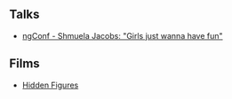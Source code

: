 

## Talks
* [ngConf - Shmuela Jacobs: "Girls just wanna have fun"](https://www.youtube.com/watch?v=DTBCJ92FDUI)

## Films
* [Hidden Figures](http://www.imdb.com/title/tt4846340/)

